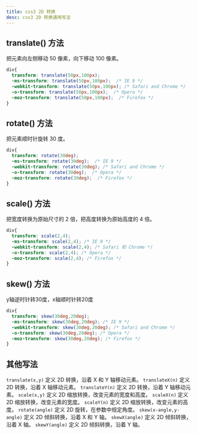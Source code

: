 ```yaml
---
title: css3 2D 转换
desc: css3 2D 转换通用写法
---
```


## translate() 方法

把元素向左侧移动 50 像素，向下移动 100 像素。

```css
div{
  transform: translate(50px,100px);
  -ms-transform: translate(50px,100px);  /* IE 9 */
  -webkit-transform: translate(50px,100px); /* Safari and Chrome */
  -o-transform: translate(50px,100px);  /* Opera */
  -moz-transform: translate(50px,100px);  /* Firefox */
}
```

## rotate() 方法

把元素顺时针旋转 30 度。

```css
div{
  transform: rotate(30deg);
  -ms-transform: rotate(30deg);  /* IE 9 */
  -webkit-transform: rotate(30deg); /* Safari and Chrome */
  -o-transform: rotate(30deg);  /* Opera */
  -moz-transform: rotate(30deg);  /* Firefox */
}
```

## scale() 方法

把宽度转换为原始尺寸的 2 倍，把高度转换为原始高度的 4 倍。

```css
div{
  transform: scale(2,4);
  -ms-transform: scale(2,4); /* IE 9 */
  -webkit-transform: scale(2,4); /* Safari 和 Chrome */
  -o-transform: scale(2,4); /* Opera */
  -moz-transform: scale(2,4); /* Firefox */
}
```

## skew() 方法

y轴逆时针转30度，x轴顺时针转20度

```css
div{
  transform: skew(30deg,20deg);
  -ms-transform: skew(30deg,20deg); /* IE 9 */
  -webkit-transform: skew(30deg,20deg); /* Safari and Chrome */
  -o-transform: skew(30deg,20deg); /* Opera */
  -moz-transform: skew(30deg,20deg); /* Firefox */
}
```

## 其他写法

`translate(x,y)` 定义 2D 转换，沿着 X 和 Y 轴移动元素。
`translateX(n)` 定义 2D 转换，沿着 X 轴移动元素。
`translateY(n)` 定义 2D 转换，沿着 Y 轴移动元素。
`scale(x,y)` 定义 2D 缩放转换，改变元素的宽度和高度。
`scaleX(n)` 定义 2D 缩放转换，改变元素的宽度。
`scaleY(n)` 定义 2D 缩放转换，改变元素的高度。
`rotate(angle)` 定义 2D 旋转，在参数中规定角度。
`skew(x-angle,y-angle)` 定义 2D 倾斜转换，沿着 X 和 Y 轴。
`skewX(angle)` 定义 2D 倾斜转换，沿着 X 轴。
`skewY(angle)` 定义 2D 倾斜转换，沿着 Y 轴。
